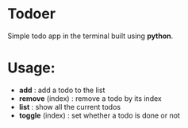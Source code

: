 # Todoer 
Simple todo app in the terminal built using  **python**.
# Usage:
- **add** : add a todo to the list
- **remove** (index)  : remove  a todo by its index
- **list** : show all the current todos
- **toggle** (index) : set whether a todo is done or not 